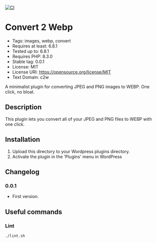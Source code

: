 [![CI](https://github.com/Xolof/convert2webp/actions/workflows/ci.yml/badge.svg)](https://github.com/Xolof/convert2webp/actions/workflows/ci.yml)

# Convert 2 Webp

* Tags: images, webp, convert
* Requires at least: 6.8.1
* Tested up to: 6.8.1
* Requires PHP: 8.3.0
* Stable tag: 0.0.1
* License: MIT
* License URI: https://opensource.org/license/MIT
* Text Domain: c2w

A minimalist plugin for converting JPEG and PNG images to WEBP. One click, no bloat.

## Description
This plugin lets you convert all of your JPEG and PNG files to WEBP with one click.

## Installation
1. Upload this directory to your Wordpress plugins directory.
2. Activate the plugin in the 'Plugins' menu in WordPress

## Changelog

### 0.0.1
* First version.

## Useful commands

### Lint
`./lint.sh`
